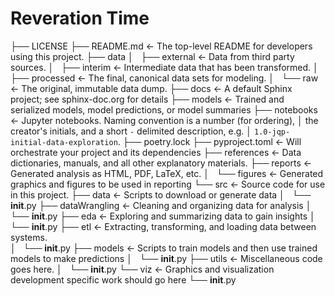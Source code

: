 # Reveration Time

├── LICENSE
├── README.md                       <- The top-level README for developers using this project.
├── data
│   ├── external                    <- Data from third party sources.
│   ├── interim                     <- Intermediate data that has been transformed.
│   ├── processed                   <- The final, canonical data sets for modeling.
│   └── raw                         <- The original, immutable data dump.
├── docs                            <- A default Sphinx project; see sphinx-doc.org for details
├── models                          <- Trained and serialized models, model predictions, or model summaries
├── notebooks                       <- Jupyter notebooks. Naming convention is a number (for ordering),
│                                      the creator's initials, and a short `-` delimited description, e.g.
│                                      `1.0-jqp-initial-data-exploration`.
├── poetry.lock
├── pyproject.toml                  <- Will orchestrate your project and its dependencies
├── references                      <- Data dictionaries, manuals, and all other explanatory materials.
├── reports                         <- Generated analysis as HTML, PDF, LaTeX, etc.
│   └── figures                     <- Generated graphics and figures to be used in reporting
└── src                             <- Source code for use in this project.
    ├── data                        <- Scripts to download or generate data
    │   └── __init__.py
    ├── dataWrangling               <- Cleaning and organizing data for analysis
    │   └── __init__.py
    ├── eda                         <- Exploring and summarizing data to gain insights
    │   └── __init__.py
    ├── etl                         <- Extracting, transforming, and loading data between systems.          
    │   └── __init__.py
    ├── models                      <- Scripts to train models and then use trained models to make predictions
    │   └── __init__.py
    ├── utils                       <- Miscellaneous code goes here.
    │   └── __init__.py
    └── viz                         <- Graphics and visualization development specific work should go here
        └── __init__.py

